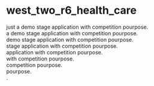 # west_two_r6_health_care
just a demo stage application with competition pourpose.</br>
a demo stage application with competition pourpose.</br>
demo stage application with competition pourpose.</br>
stage application with competition pourpose.</br>
application with competition pourpose.</br>
with competition pourpose.</br>
competition pourpose.</br>
pourpose.</br>
.
